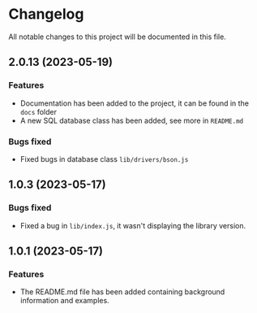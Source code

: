 # Changelog

All notable changes to this project will be documented in this file.

## **2.0.13** (2023-05-19)

### Features

* Documentation has been added to the project, it can be found in the `docs` folder
* A new SQL database class has been added, see more in `README.md`

### Bugs fixed

* Fixed bugs in database class `lib/drivers/bson.js`

## **1.0.3** (2023-05-17)

### Bugs fixed

* Fixed a bug in `lib/index.js`, it wasn't displaying the library version.

## **1.0.1** (2023-05-17)

### Features

* The README.md file has been added containing background information and examples.
